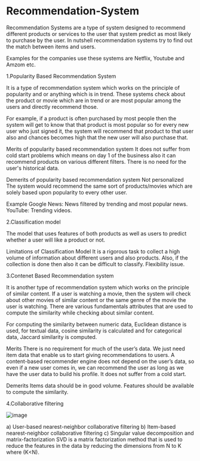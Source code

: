 # Recommendation-System

Recommendation Systems are a type of system designed to recommend different products or services to the user that system predict as most likely to purchase by the user. In nutshell recommendation systems try to find out the match between items and users.

Examples for the companies use these systems are Netflix, Youtube and Amzom etc.

1.Popularity  Based Recommendation System

It is a type of recommendation system which works on the principle of popularity and or anything which is in trend. These systems check about the product or movie which are in trend or are most popular among the users and directly recommend those.

For example, if a product is often purchased by most people then the system will get to know that that product is most popular so for every new user who just signed it, the system will recommend that product to that user also and chances becomes high that the new user will also purchase that. 

Merits of popularity based recommendation system
 It does not suffer from cold start problems which means on day 1 of the business also it can recommend products on various different filters.
 There is no need for the user's historical data.
 
Demerits of popularity based recommendation system
 Not personalized 
 The system would recommend the same sort of products/movies which are solely based upon popularity to every other user.
 
Example
 Google News: News filtered by trending and most popular news.
 YouTube: Trending videos.

2.Classification model

The model that uses features of both products as well as users to predict whether a user will like a product or not.

Limitations of Classification Model
 It is a rigorous task to collect a high volume of information about different users and also products.
 Also, if the collection is done then also it can be difficult to classify. 
 Flexibility issue.

3.Contenet Based Recommendation system

It is another type of recommendation system which works on the principle of similar content. If a user is watching a movie, then the system will check about other movies of similar content or the same genre of the movie the user is watching. There are various fundamentals attributes that are used to compute the similarity while checking about similar content. 

For computing the similarity between numeric data, Euclidean distance is used, for textual data, cosine similarity is calculated and for categorical data, Jaccard similarity is computed.

Merits
  There is no requirement for much of the user’s data.
  We just need item data that enable us to start giving recommendations to users.
  A content-based recommender engine does not depend on the user’s data, so even if a new user comes in, we can recommend the user as long as we have the user data to build his profile.
  It does not suffer from a cold start.

Demerits
  Items data should be in good volume.
  Features should be available to compute the similarity.

4.Collaborative filtering

![image](https://user-images.githubusercontent.com/34208844/129284010-737761fa-fb1a-4c26-8243-fa0b344c63ca.png)

  a) User-based nearest-neighbor collaborative filtering
  b) Item-based nearest-neighbor collaborative filtering
  c) Singular value decomposition and matrix-factorization
        SVD is a matrix factorization method that is used to reduce the features in the data by reducing the dimensions from N to K where (K<N). 
